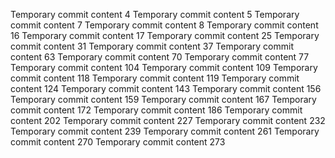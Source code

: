 Temporary commit content 4
Temporary commit content 5
Temporary commit content 7
Temporary commit content 8
Temporary commit content 16
Temporary commit content 17
Temporary commit content 25
Temporary commit content 31
Temporary commit content 37
Temporary commit content 63
Temporary commit content 70
Temporary commit content 77
Temporary commit content 104
Temporary commit content 109
Temporary commit content 118
Temporary commit content 119
Temporary commit content 124
Temporary commit content 143
Temporary commit content 156
Temporary commit content 159
Temporary commit content 167
Temporary commit content 172
Temporary commit content 186
Temporary commit content 202
Temporary commit content 227
Temporary commit content 232
Temporary commit content 239
Temporary commit content 261
Temporary commit content 270
Temporary commit content 273
